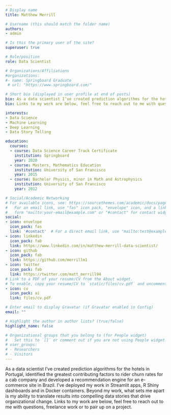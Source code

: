 ```yaml
---
# Display name
title: Matthew Merrill

# Username (this should match the folder name)
authors: 
- admin

# Is this the primary user of the site?
superuser: true

# Role/position
role: Data Scientist

# Organizations/Affiliations
#organizations:
#- name: Springboard Graduate
 # url: "https://www.springboard.com/"

# Short bio (displayed in user profile at end of posts)
bio: As a data scientist I’ve created prediction algorithms for the hotels in Portugal, identified the greatest contributing factors to rider churn rates for a cab company and developed a recommendation engine for an e-commerce site in Brazil. I’ve deployed my work in Streamlit apps, R Shiny dashboards and in Docker containers. Beyond my work, what sets me apart is my ability to translate results into compelling data stories that drive organizational change. 
bio: Links to my work are below, feel free to reach out to me with questions, freelance work or to pair up on a project. {{% staticref "files/cv.pdf" "newtab" %}}Download my CV{{% /staticref %}}

interests:
- Data Science
- Machine Learning
- Deep Learning
- Data Story Telling

education:
  courses:
  - course: Data Science Career Track Certificate
    institution: Springboard
    year: 2020
  - course: Masters, Mathematics Education
    institution: University of San Francisco
    year: 2015
  - course: Bachelor Physics, minor in Math and Astrophysics
    institution: University of San Francisco
    year: 2012

# Social/Academic Networking
# For available icons, see: https://sourcethemes.com/academic/docs/page-builder/#icons
#   For an email link, use "fas" icon pack, "envelope" icon, and a link in the
#   form "mailto:your-email@example.com" or "#contact" for contact widget.
social:
- icon: envelope
  icon_pack: fas
  link: '#contact'  # For a direct email link, use "mailto:test@example.org".
- icon: linkedin
  icon_pack: fab
  link: https://www.linkedin.com/in/matthew-merrill-data-scientist/
- icon: github
  icon_pack: fab
  link: https://github.com/merrillm1
- icon: twitter
  icon_pack: fab
  link: https://twitter.com/matt_merrill94
# Link to a PDF of your resume/CV from the About widget.
# To enable, copy your resume/CV to `static/files/cv.pdf` and uncomment the lines below.
- icon: cv
  icon_pack: ai
  link: files/cv.pdf

# Enter email to display Gravatar (if Gravatar enabled in Config)
email: ""

# Highlight the author in author lists? (true/false)
highlight_name: false

# Organizational groups that you belong to (for People widget)
#   Set this to `[]` or comment out if you are not using People widget.
# user_groups:
# - Researchers
# - Visitors
---
```


As a data scientist I’ve created prediction algorithms for the hotels in Portugal, identified the greatest contributing factors to rider churn rates for a cab company and developed a recommendation engine for an e-commerce site in Brazil. I’ve deployed my work in Streamlit apps, R Shiny dashboards and in Docker containers. Beyond my work, what sets me apart is my ability to translate results into compelling data stories that drive organizational change. Links to my work are below, feel free to reach out to me with questions, freelance work or to pair up on a project.
